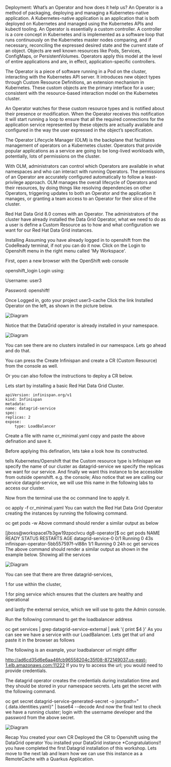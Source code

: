 Deployment: What’s an Operator and how does it help us?
An Operator is a method of packaging, deploying and managing a Kubernetes-native application. A Kubernetes-native application is an application that is both deployed on Kubernetes and managed using the Kubernetes APIs and kubectl tooling. An Operator is essentially a custom controller. A controller is a core concept in Kubernetes and is implemented as a software loop that runs continuously on the Kubernetes master nodes comparing, and if necessary, reconciling the expressed desired state and the current state of an object. Objects are well known resources like Pods, Services, ConfigMaps, or PersistentVolumes. Operators apply this model at the level of entire applications and are, in effect, application-specific controllers.

The Operator is a piece of software running in a Pod on the cluster, interacting with the Kubernetes API server. It introduces new object types through Custom Resource Definitions, an extension mechanism in Kubernetes. These custom objects are the primary interface for a user; consistent with the resource-based interaction model on the Kubernetes cluster.

An Operator watches for these custom resource types and is notified about their presence or modification. When the Operator receives this notification it will start running a loop to ensure that all the required connections for the application service represented by these objects are actually available and configured in the way the user expressed in the object’s specification.

The Operator Lifecycle Manager (OLM) is the backplane that facilitates management of operators on a Kubernetes cluster. Operators that provide popular applications as a service are going to be long-lived workloads with, potentially, lots of permissions on the cluster.

With OLM, administrators can control which Operators are available in what namespaces and who can interact with running Operators. The permissions of an Operator are accurately configured automatically to follow a least-privilege approach. OLM manages the overall lifecycle of Operators and their resources, by doing things like resolving dependencies on other Operators, triggering updates to both an Operator and the application it manages, or granting a team access to an Operator for their slice of the cluster.

Red Hat Data Grid 8.0 comes with an Operator. The administrators of the cluster have already installed the Data Grid Operator, what we need to do as a user is define a Custom Resource as to how and what configuration we want for our Red Hat Data Grid instances.

Installing
Assuming you have already logged in to openshift from the CodeReady terminal, if not you can do it now. Click on the Login to Openshift menu in the right menu called 'My Workspace'.

First, open a new browser with the OpenShift web console

openshift_login
Login using:

Username: user3

Password: openshift!

Once Logged in, goto your project user3-cache Click the link Installed Operator on the left, as shown in the picture below.

![Diagram](docs/images/dg_operatorinstalled)

Notice that the DataGrid operator is already installed in your namespace.

![Diagram](docs/images/dg_operatoroverview)

You can see there are no clusters installed in our namespace. Lets go ahead and do that.

You can press the Create Infinispan and create a CR (Custom Resource) from the console as well.

Or you can also follow the instructions to deploy a CR below.

Lets start by installing a basic Red Hat Data Grid Cluster.

    apiVersion: infinispan.org/v1
    kind: Infinispan 
    metadata:
    name: datagrid-service 
    spec:
    replicas: 2 
    expose:
        type: LoadBalancer 
Create a file with name cr_minimal.yaml copy and paste the above defination and save it.

Before applying this defination, lets take a look how its constructed.

tells Kubernetes/Openshift that the Custom resource type is Infinispan
we specify the name of our cluster as datagrid-service
we specify the replicas we want for our service.
And finally we want this instance to be accessible from outside openshift. e.g. the console;
Also notice that we are calling our service datagrid-service, we will use this name in the following labs to access our cluster.

Now from the terminal use the oc command line to apply it.

oc apply -f cr_minimal.yaml
You can watch the Red Hat Data Grid Operator creating the instances by running the following command.

oc get pods -w
Above command should render a similar output as below

[jboss@workspacel7b3gw19zpoclvcu dg8-operator]$ oc get pods
NAME                                   READY   STATUS      RESTARTS   AGE
datagrid-service-0                     0/1     Running     0          43s
infinispan-operator-5bb557597f-vl88n   1/1     Running     0          24h
oc get services
The above command should render a similar output as shown in the example below. Showing all the services

![Diagram](docs/images/dg_operatorserviceview)

You can see that there are three datagrid-services,

1 for use within the cluster,

1 for ping service which ensures that the clusters are healthy and operational

and lastly the external service, which we will use to goto the Admin console.

Run the following command to get the loadbalancer address

oc get services | grep datagrid-service-external | awk '{ print $4 }'
As you can see we have a service with our LoadBalancer. Lets get that url and paste it in the browser as follows

The following is an example, your loadbalancer url might differ

http://ad6cd35d6e6aa46fcb96558204c35f08-872149037.us-east-1.elb.amazonaws.com:11222
If you try to access the url; you would need to provide credentials.

The datagrid operator creates the credentials during installation time and they should be stored in your namespace secrets. Lets get the secret with the following command.

oc get secret datagrid-service-generated-secret -o jsonpath="{.data.identities\.yaml}" | base64 --decode
And now the final test to check we have a running cluster; login with the username developer and the password from the above secret.

![Diagram](docs/images/dg_adminconsole)

Recap
You created your own CR
Deployed the CR to Openshift using the DataGrid operator
You installed your DataGrid instance
*Congratulations!! you have completed the first Datagrid installation of this workshop. Lets move to the next lab and learn how we can use this instance as a RemoteCache with a Quarkus Application.